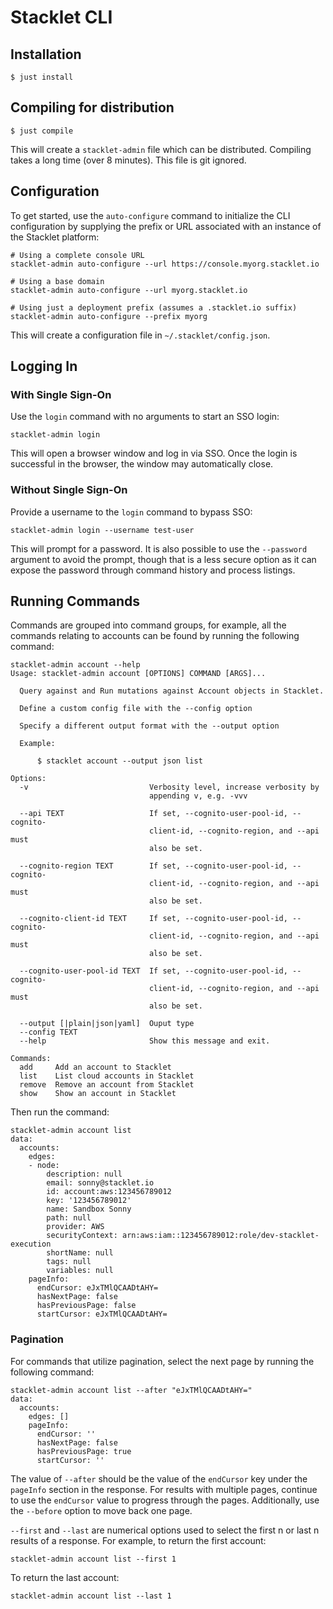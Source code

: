 # Stacklet CLI

## Installation

```
$ just install
```

## Compiling for distribution

```
$ just compile
```

This will create a `stacklet-admin` file which can be distributed. Compiling takes a long time (over 8 minutes). This file is git ignored.

## Configuration

To get started, use the `auto-configure` command to initialize the CLI configuration
by supplying the prefix or URL associated with an instance of the Stacklet platform:

```
# Using a complete console URL
stacklet-admin auto-configure --url https://console.myorg.stacklet.io

# Using a base domain
stacklet-admin auto-configure --url myorg.stacklet.io

# Using just a deployment prefix (assumes a .stacklet.io suffix)
stacklet-admin auto-configure --prefix myorg
```

This will create a configuration file in `~/.stacklet/config.json`.

## Logging In

### With Single Sign-On

Use the `login` command with no arguments to start an SSO login:

```
stacklet-admin login
```

This will open a browser window and log in via SSO. Once the login is successful in the browser,
the window may automatically close.

### Without Single Sign-On

Provide a username to the `login` command to bypass SSO:

```
stacklet-admin login --username test-user
```

This will prompt for a password. It is also possible to use the `--password` argument
to avoid the prompt, though that is a less secure option as it can expose the password
through command history and process listings.

## Running Commands

Commands are grouped into command groups, for example, all the commands relating to accounts can be
found by running the following command:

```
stacklet-admin account --help
Usage: stacklet-admin account [OPTIONS] COMMAND [ARGS]...

  Query against and Run mutations against Account objects in Stacklet.

  Define a custom config file with the --config option

  Specify a different output format with the --output option

  Example:

      $ stacklet account --output json list

Options:
  -v                           Verbosity level, increase verbosity by
                               appending v, e.g. -vvv

  --api TEXT                   If set, --cognito-user-pool-id, --cognito-
                               client-id, --cognito-region, and --api must
                               also be set.

  --cognito-region TEXT        If set, --cognito-user-pool-id, --cognito-
                               client-id, --cognito-region, and --api must
                               also be set.

  --cognito-client-id TEXT     If set, --cognito-user-pool-id, --cognito-
                               client-id, --cognito-region, and --api must
                               also be set.

  --cognito-user-pool-id TEXT  If set, --cognito-user-pool-id, --cognito-
                               client-id, --cognito-region, and --api must
                               also be set.

  --output [|plain|json|yaml]  Ouput type
  --config TEXT
  --help                       Show this message and exit.

Commands:
  add     Add an account to Stacklet
  list    List cloud accounts in Stacklet
  remove  Remove an account from Stacklet
  show    Show an account in Stacklet
```

Then run the command:

```
stacklet-admin account list
data:
  accounts:
    edges:
    - node:
        description: null
        email: sonny@stacklet.io
        id: account:aws:123456789012
        key: '123456789012'
        name: Sandbox Sonny
        path: null
        provider: AWS
        securityContext: arn:aws:iam::123456789012:role/dev-stacklet-execution
        shortName: null
        tags: null
        variables: null
    pageInfo:
      endCursor: eJxTMlQCAADtAHY=
      hasNextPage: false
      hasPreviousPage: false
      startCursor: eJxTMlQCAADtAHY=
```

### Pagination

For commands that utilize pagination, select the next page by running the following command:

```
stacklet-admin account list --after "eJxTMlQCAADtAHY="
data:
  accounts:
    edges: []
    pageInfo:
      endCursor: ''
      hasNextPage: false
      hasPreviousPage: true
      startCursor: ''
```

The value of `--after` should be the value of the `endCursor` key under the `pageInfo` section in
the response. For results with multiple pages, continue to use the `endCursor` value to progress
through the pages. Additionally, use the `--before` option to move back one page.

`--first` and `--last` are numerical options used to select the first n or last n results of a
response. For example, to return the first account:

```
stacklet-admin account list --first 1
```

To return the last account:

```
stacklet-admin account list --last 1
```
